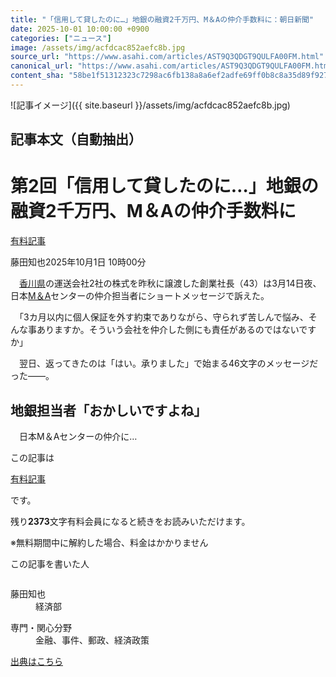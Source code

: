 ```yaml
---
title: "「信用して貸したのに…」地銀の融資2千万円、M＆Aの仲介手数料に：朝日新聞"
date: 2025-10-01 10:00:00 +0900
categories: ["ニュース"]
image: /assets/img/acfdcac852aefc8b.jpg
source_url: "https://www.asahi.com/articles/AST9Q3QDGT9QULFA00FM.html"
canonical_url: "https://www.asahi.com/articles/AST9Q3QDGT9QULFA00FM.html"
content_sha: "58be1f51312323c7298ac6fb138a8a6ef2adfe69ff0b8c8a35d89f927e842b98"
---
```


![記事イメージ]({{ site.baseurl }}/assets/img/acfdcac852aefc8b.jpg)

## 記事本文（自動抽出）
<div><main role="main" id="main"><p></p><div class="y_Qv3"><h1><span class="rHxiG">第2回</span>「信用して貸したのに…」地銀の融資2千万円、M＆Aの仲介手数料に</h1><div class="mhPng"><p><span class="fNPYU Q_Shz"><a href="//www.asahi.com/news/gold.html?iref=com_gold">有料記事</a></span></p><span class="H8KYB">藤田知也</span><span class="UDj4P"><time datetime="2025-10-01T01:00:00.000Z">2025年10月1日 10時00分</time></span></div></div><p id="gsm_above_SnsUtilityArea"></p><p x-component-name="CommentHeadline" x-component-data='{"commentCount":0,"commentators":[],"mode":"pc"}'></p><div class="nfyQp"><p>　<a href="http://www.asahi.com/area/kagawa/" title="香川県 のトピックスを開く" class="eWgMZ">香川県</a>の運送会社2社の株式を昨秋に譲渡した創業社長（43）は3月14日夜、日本<a href="//www.asahi.com/topics/word/%E4%BC%81%E6%A5%AD%E8%B2%B7%E5%8F%8E.html" title="M＆A のトピックスを開く" class="eWgMZ">M＆A</a>センターの仲介担当者にショートメッセージで訴えた。</p><p>　「3カ月以内に個人保証を外す約束でありながら、守られず苦しんで悩み、そんな事ありますか。そういう会社を仲介した側にも責任があるのではないですか」</p><p>　翌日、返ってきたのは「はい。承りました」で始まる46文字のメッセージだった――。</p><h2 class="smgSC">地銀担当者「おかしいですよね」</h2><p class="Lujdo">　日本M＆Aセンターの仲介に…</p></div><p></p><div class="NbZMW"><div class="PxAm1"><p>この記事は</p><img src="//www.asahicom.jp/images/icon_key_gold.png" alt><a href="//www.asahi.com/news/gold.html?iref=com_1kiji_g_0">有料記事</a><p>です。</p><span class="Zgt88">残り<b>2373</b>文字</span><span class="hideFromApp">有料会員になると続きをお読みいただけます。</span></div><p class="eQShK">※無料期間中に解約した場合、料金はかかりません</p></div><div x-component-name="WriterProfile" x-component-data='{"writerProfile":{"writerProfileList":[{"name":"藤田知也","code":"d2dce9d55ee0fa391983efa7faa501d7e4d2fe59345decf3c78d355e6fc9bea8","department":"経済部","role":"","specialtyAndInterest":"金融、事件、郵政、経済政策","isFollowed":false,"introduction":"2000年入社。当時の出版局（のちの朝日新聞出版）に入り、「週刊朝日」の事件記者として10年ほど働きました。12年から経済部などに所属","iconImageUrl":"https://profile-image.kraken.asahi.com/d2dce9d55ee0fa391983efa7faa501d7e4d2fe59345decf3c78d355e6fc9bea8","canSendFanLetter":true}],"isWriterFollowAvailableMember":false},"isFreeArea":true}'><div id="writerProfile" class="yT62y"><p class="FPrYd">この記事を書いた人</p><div class="jdPPS"><div class="zRkIz"><a href="/reporter-bio/d2dce9d55ee0fa391983efa7faa501d7e4d2fe59345decf3c78d355e6fc9bea8?iref=article_reporter_profile" class="CES5K"></a><div class="iKuvI"><figure class="BKNFc"><img src="https://profile-image.kraken.asahi.com/d2dce9d55ee0fa391983efa7faa501d7e4d2fe59345decf3c78d355e6fc9bea8" alt></figure><dl class="WptL0"><dt>藤田知也</dt><dd>経済部</dd></dl></div><dl class="PXedm"><dt>専門・関心分野</dt><dd>金融、事件、郵政、経済政策</dd></dl></div></div></div></div><p x-component-name="ArticleCommentList" x-component-data='{"commentCount":0,"commentList":[],"shareUrlBase":"https://www.asahi.com/articles/AST9Q3QDGT9QULFA00FM.html","articleId":"AST9Q3QDGT9QULFA00FM","commentIdParam":"","equalCommentIdIndex":-1,"isAuthorized":false,"isFreePlan":false,"isPaidMember":false,"isPresent":false,"isHazard":false,"freeUrlBase":"//www.asahi.com","digitalUrlBase":"//digital.asahi.com"}'></p></main></div>

[出典はこちら](https://www.asahi.com/articles/AST9Q3QDGT9QULFA00FM.html)
